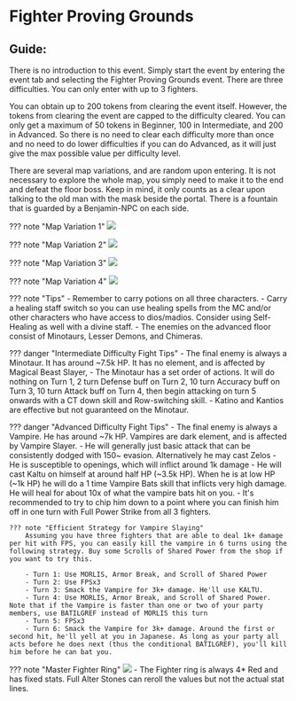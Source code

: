 # Fighter Proving Grounds

## Guide:

There is no introduction to this event. Simply start the event by entering the event tab and selecting the Fighter Proving Grounds event. There are three difficulties. You can only enter with up to 3 fighters.

You can obtain up to 200 tokens from clearing the event itself. However, the tokens from clearing the event are capped to the difficulty cleared. You can only get a maximum of 50 tokens in Beginner, 100 in Intermediate, and 200 in Advanced. So there is no need to clear each difficulty more than once and no need to do lower difficulties if you can do Advanced, as it will just give the max possible value per difficulty level.


There are several map variations, and are random upon entering. It is not necessary to explore the whole map, you simply need to make it to the end and defeat the floor boss. Keep in mind, it only counts as a clear upon talking to the old man with the mask beside the portal. There is a fountain that is guarded by a Benjamin-NPC on each side.

??? note "Map Variation 1"
    ![](img/fighter-map-1.png)

??? note "Map Variation 2"
    ![](img/fighter-map-2.png)

??? note "Map Variation 3"
    ![](img/fighter-map-4.png)

??? note "Map Variation 4"
    ![](img/fighter-map-5.png)

??? note "Tips"
    - Remember to carry potions on all three characters.
    - Carry a healing staff switch so you can use healing spells from the MC and/or other characters who have access to dios/madios. Consider using Self-Healing as well with a divine staff.
    - The enemies on the advanced floor consist of Minotaurs, Lesser Demons, and Chimeras.

??? danger "Intermediate Difficulty Fight Tips"
    - The final enemy is always a Minotaur. It has around ~7.5k HP. It has no element, and is affected by Magical Beast Slayer,
    - The Minotaur has a set order of actions. It will do nothing on Turn 1, 2 turn Defense buff on Turn 2, 10 turn Accuracy buff on Turn 3, 10 turn Attack buff on Turn 4, then begin attacking on turn 5 onwards with a CT down skill and Row-switching skill.
    - Katino and Kantios are effective but not guaranteed on the Minotaur.
    
??? danger "Advanced Difficulty Fight Tips"
    - The final enemy is always a Vampire. He has around ~7k HP. Vampires are dark element, and is affected by Vampire Slayer.
    - He will generally just basic attack that can be consistently dodged with 150~ evasion. Alternatively he may cast Zelos
    - He is susceptible to openings, which will inflict around 1k damage
    - He will cast Kaltu on himself at around half HP (~3.5k HP). When he is at low HP (~1k HP) he will do a 1 time Vampire Bats skill that inflicts very high damage. He will heal for about 10x of what the vampire bats hit on you.
    - It's recommended to try to chip him down to a point where you can finish him off in one turn with Full Power Strike from all 3 fighters.

    ??? note "Efficient Strategy for Vampire Slaying"
        Assuming you have three fighters that are able to deal 1k+ damage per hit with FPS, you can easily kill the vampire in 6 turns using the following strategy. Buy some Scrolls of Shared Power from the shop if you want to try this.

        - Turn 1: Use MORLIS, Armor Break, and Scroll of Shared Power
        - Turn 2: Use FPSx3
        - Turn 3: Smack the Vampire for 3k+ damage. He'll use KALTU.
        - Turn 4: Use MORLIS, Armor Break, and Scroll of Shared Power. Note that if the Vampire is faster than one or two of your party members, use BATILGREF instead of MORLIS this turn
        - Turn 5: FPSx3
        - Turn 6: Smack the Vampire for 3k+ damage. Around the first or second hit, he'll yell at you in Japanese. As long as your party all acts before he does next (thus the conditional BATILGREF), you'll kill him before he can bat you.

??? note "Master Fighter Ring"
    ![](img/fighter-ring.png)
    - The Fighter ring is always 4* Red and has fixed stats. Full Alter Stones can reroll the values but not the actual stat lines.


